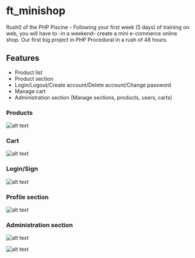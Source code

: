 # ft_minishop
Rush0 of the PHP Piscine - Following your first week (5 days) of training on web, you will have to -in a weekend– create a mini e-commerce online shop.
Our first big project in PHP Procedural in a rush of 48 hours.

## Features
- Product list
- Product section
- Login/Logout/Create account/Delete account/Change password
- Manage cart
- Administration section (Manage sections, products, users, carts)

### Products
![alt text](https://github.com/vomnes/ft_minishop/tree/master/screens/products.png "List products")

### Cart
![alt text](https://github.com/vomnes/ft_minishop/tree/master/screens/cart.png "Current cart")

### Login/Sign
![alt text](https://github.com/vomnes/ft_minishop/tree/master/screens/log:sign.png "Login Sign")

### Profile section
![alt text](https://github.com/vomnes/ft_minishop/tree/master/screens/yourprofile.png "Your profile")

### Administration section
![alt text](https://github.com/vomnes/ft_minishop/tree/master/screens/admin1.png "Administration section 1")

![alt text](https://github.com/vomnes/ft_minishop/tree/master/screens/admin2.png "Administration section 2")
